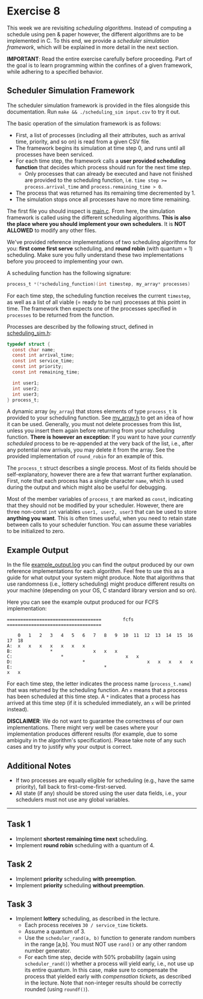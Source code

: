 # Exercise 8

This week we are revisiting _scheduling algorithms_. Instead of computing
a schedule using pen & paper however, the different algorithms are to be
implemented in C. To this end, we provide a _scheduler simulation framework_,
which will be explained in more detail in the next section.

**IMPORTANT**: Read the entire exercise carefully before proceeding. Part of
the goal is to learn programming within the confines of a given framework,
while adhering to a specified behavior.

## Scheduler Simulation Framework

The scheduler simulation framework is provided in the files alongside this
documentation. Run `make && ./scheduling_sim input.csv` to try it out.

The basic operation of the simulation framework is as follows:

- First, a list of processes (including all their attributes, such as arrival
  time, priority, and so on) is read from a given CSV file.
- The framework begins its simulation at time step 0, and runs until all
  processes have been serviced.
- For each time step, the framework calls a
  **user provided scheduling function** that decides which process should run
  for the next time step.
  - Only processes that can already be executed and have not finished
    are provided to the scheduling function, i.e.
    `time step >= process.arrival_time` and `process.remaining_time > 0`.
- The process that was returned has its remaining time decremented by 1.
- The simulation stops once all processes have no more time remaining.

The first file you should inspect is [main.c](main.c). From here, the
simulation framework is called using the different scheduling algorithms.
**This is also the place where you should implement your own schedulers**.
It is **NOT ALLOWED** to modify any other files.

We've provided reference implementations of two scheduling algorithms for
you: **first come first serve** scheduling, and **round robin** (with quantum
= 1) scheduling. Make sure you fully understand these two implementations
before you proceed to implementing your own.

A scheduling function has the following signature:

```c
process_t *(*scheduling_function)(int timestep, my_array* processes)
```

For each time step, the scheduling function receives the current `timestep`,
as well as a list of all viable (= ready to be run) processes at this point
in time. The framework then expects one of the processes specified in
`processes` to be returned from the function.

Processes are described by the following struct, defined in
[scheduling_sim.h](scheduling_sim.h):

```c
typedef struct {
  const char name;
  const int arrival_time;
  const int service_time;
  const int priority;
  const int remaining_time;

  int user1;
  int user2;
  int user3;
} process_t;
```

A dynamic array (`my_array`) that stores elements of type `process_t` is
provided to your scheduling function. See [my_array.h](my_array.h) to get an
idea of how it can be used. Generally, you must not delete processes from
this list, unless you insert them again before returning from your scheduling
function. **There is however an exception**: If you want to have your
_currently scheduled_ process to be re-appended at the very back of the list,
i.e., after any potential new arrivals, you may delete it from the array. See
the provided implementation of `round_robin` for an example of this.

The `process_t` struct describes a single process. Most of its fields should
be self-explanatory, however there are a few that warrant further explanation.
First, note that each process has a single character `name`, which is used
during the output and which might also be useful for debugging.

Most of the member variables of `process_t` are marked as `const`, indicating
that they should not be modified by your scheduler. However, there are three
non-const `int` variables `user1, user2, user3` that can be used to store
**anything you want**. This is often times useful, when you need to retain
state between calls to your scheduler function. You can assume these
variables to be initialized to zero.

## Example Output

In the file [example_output.log](example_output.log) you can find the output
produced by our own reference implementations for each algorithm. Feel free to
use this as a guide for what output your system might produce. Note that
algorithms that use randomness (i.e., lottery scheduling) might produce
different results on your machine (depending on your OS, C standard library
version and so on).

Here you can see the example output produced for our FCFS implementation:

```
===================================        fcfs        ===================================

    0   1   2   3   4   5   6   7   8   9  10  11  12  13  14  15  16  17  18
A:  x   x   x   x   x   x   x
B:              *               x   x   x
C:                  *                       x   x
D:                          *                       x   x   x   x   x
E:                                  *                                   x   x
```

For each time step, the letter indicates the process name (`process_t.name`)
that was returned by the scheduling function. An `x` means that a process has
been scheduled at this time step. A `*` indicates that a process has arrived
at this time step (if it is scheduled immediately, an `x` will be printed
instead).

**DISCLAIMER**: We do not want to guarantee the correctness of our own
implementations. There might very well be cases where your implementation
produces different results (for example, due to some ambiguity in the
algorithm's specification). Please take note of any such cases and try to
justify why your output is correct.

## Additional Notes

- If two processes are equally eligible for scheduling (e.g., have the same
  priority), fall back to first-come-first-served.
- All state (if any) should be stored using the user data fields, i.e., your
  schedulers must not use any global variables.

---

## Task 1

- Implement **shortest remaining time next** scheduling.
- Implement **round robin** scheduling with a quantum of 4.

## Task 2

- Implement **priority** scheduling **with preemption**.
- Implement **priority** scheduling **without preemption**.

## Task 3

- Implement **lottery** scheduling, as described in the lecture.
  - Each process receives `30 / service_time` tickets.
  - Assume a quantum of 3.
  - Use the `scheduler_rand(a, b)` function to generate random numbers in the
    range [a,b]. You must NOT use `rand()` or any other random number generator.
  - For each time step, decide with 50% probability (again using
    `scheduler_rand()`) whether a process will yield early, i.e., not use up
    its entire quantum. In this case, make sure to compensate the process
    that yielded early with _compensation tickets_, as described in the
    lecture. Note that non-integer results should be correctly rounded (using
    `roundf()`).
